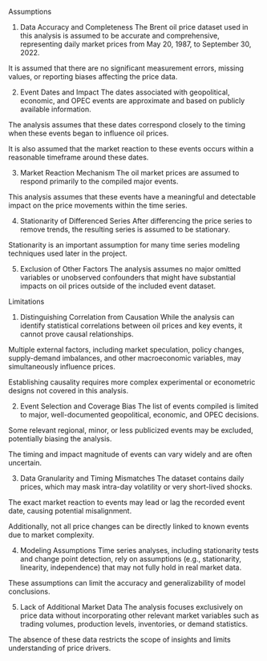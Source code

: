 Assumptions
1. Data Accuracy and Completeness
The Brent oil price dataset used in this analysis is assumed to be accurate and comprehensive, representing daily market prices from May 20, 1987, to September 30, 2022.

It is assumed that there are no significant measurement errors, missing values, or reporting biases affecting the price data.

2. Event Dates and Impact
The dates associated with geopolitical, economic, and OPEC events are approximate and based on publicly available information.

The analysis assumes that these dates correspond closely to the timing when these events began to influence oil prices.

It is also assumed that the market reaction to these events occurs within a reasonable timeframe around these dates.

3. Market Reaction Mechanism
The oil market prices are assumed to respond primarily to the compiled major events.

This analysis assumes that these events have a meaningful and detectable impact on the price movements within the time series.

4. Stationarity of Differenced Series
After differencing the price series to remove trends, the resulting series is assumed to be stationary.

Stationarity is an important assumption for many time series modeling techniques used later in the project.

5. Exclusion of Other Factors
The analysis assumes no major omitted variables or unobserved confounders that might have substantial impacts on oil prices outside of the included event dataset.

Limitations
1. Distinguishing Correlation from Causation
While the analysis can identify statistical correlations between oil prices and key events, it cannot prove causal relationships.

Multiple external factors, including market speculation, policy changes, supply-demand imbalances, and other macroeconomic variables, may simultaneously influence prices.

Establishing causality requires more complex experimental or econometric designs not covered in this analysis.

2. Event Selection and Coverage Bias
The list of events compiled is limited to major, well-documented geopolitical, economic, and OPEC decisions.

Some relevant regional, minor, or less publicized events may be excluded, potentially biasing the analysis.

The timing and impact magnitude of events can vary widely and are often uncertain.

3. Data Granularity and Timing Mismatches
The dataset contains daily prices, which may mask intra-day volatility or very short-lived shocks.

The exact market reaction to events may lead or lag the recorded event date, causing potential misalignment.

Additionally, not all price changes can be directly linked to known events due to market complexity.

4. Modeling Assumptions
Time series analyses, including stationarity tests and change point detection, rely on assumptions (e.g., stationarity, linearity, independence) that may not fully hold in real market data.

These assumptions can limit the accuracy and generalizability of model conclusions.

5. Lack of Additional Market Data
The analysis focuses exclusively on price data without incorporating other relevant market variables such as trading volumes, production levels, inventories, or demand statistics.

The absence of these data restricts the scope of insights and limits understanding of price drivers.

